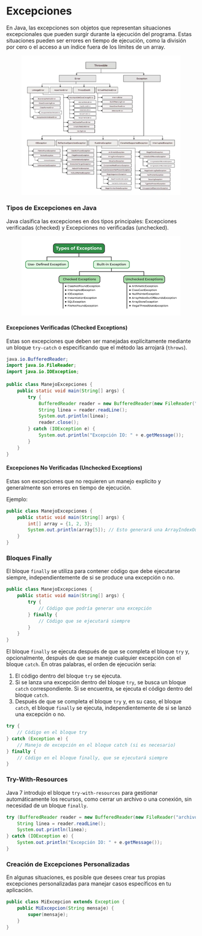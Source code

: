 # Excepciones

En Java, las excepciones son objetos que representan situaciones excepcionales que pueden surgir durante la ejecución del programa. Estas situaciones pueden ser errores en tiempo de ejecución, como la división por cero o el acceso a un índice fuera de los límites de un array.

<figure><img src="../.gitbook/assets/image.png" alt=""><figcaption></figcaption></figure>

### **Tipos de Excepciones en Java**

Java clasifica las excepciones en dos tipos principales: Excepciones verificadas (checked) y Excepciones no verificadas (unchecked).

<figure><img src="../.gitbook/assets/image (1).png" alt=""><figcaption></figcaption></figure>

#### **Excepciones Verificadas (Checked Exceptions)**

Estas son excepciones que deben ser manejadas explícitamente mediante un bloque `try-catch` o especificando que el método las arrojará (`throws`).

```java
java.io.BufferedReader;
import java.io.FileReader;
import java.io.IOException;

public class ManejoExcepciones {
    public static void main(String[] args) {
        try {
            BufferedReader reader = new BufferedReader(new FileReader("archivo.txt"));
            String linea = reader.readLine();
            System.out.println(linea);
            reader.close();
        } catch (IOException e) {
            System.out.println("Excepción IO: " + e.getMessage());
        }
    }
}
```

#### **Excepciones No Verificadas (Unchecked Exceptions)**

Estas son excepciones que no requieren un manejo explícito y generalmente son errores en tiempo de ejecución.

Ejemplo:

```java
public class ManejoExcepciones {
    public static void main(String[] args) {
        int[] array = {1, 2, 3};
        System.out.println(array[5]); // Esto generará una ArrayIndexOutOfBoundsException
    }
}
```

### **Bloques Finally**

El bloque `finally` se utiliza para contener código que debe ejecutarse siempre, independientemente de si se produce una excepción o no.

```java
public class ManejoExcepciones {
    public static void main(String[] args) {
        try {
            // Código que podría generar una excepción
        } finally {
            // Código que se ejecutará siempre
        }
    }
}
```

El bloque `finally` se ejecuta después de que se completa el bloque `try` y, opcionalmente, después de que se maneje cualquier excepción con el bloque `catch`. En otras palabras, el orden de ejecución sería:

1. El código dentro del bloque `try` se ejecuta.
2. Si se lanza una excepción dentro del bloque `try`, se busca un bloque `catch` correspondiente. Si se encuentra, se ejecuta el código dentro del bloque `catch`.
3. Después de que se completa el bloque `try` y, en su caso, el bloque `catch`, el bloque `finally` se ejecuta, independientemente de si se lanzó una excepción o no.

```java
try {
    // Código en el bloque try
} catch (Exception e) {
    // Manejo de excepción en el bloque catch (si es necesario)
} finally {
    // Código en el bloque finally, que se ejecutará siempre
}
```

### **Try-With-Resources**

Java 7 introdujo el bloque `try-with-resources` para gestionar automáticamente los recursos, como cerrar un archivo o una conexión, sin necesidad de un bloque `finally`.

```java
try (BufferedReader reader = new BufferedReader(new FileReader("archivo.txt"))) {
    String linea = reader.readLine();
    System.out.println(linea);
} catch (IOException e) {
    System.out.println("Excepción IO: " + e.getMessage());
}
```

### **Creación de Excepciones Personalizadas**

En algunas situaciones, es posible que desees crear tus propias excepciones personalizadas para manejar casos específicos en tu aplicación.

```java
public class MiExcepcion extends Exception {
    public MiExcepcion(String mensaje) {
        super(mensaje);
    }
}
```
